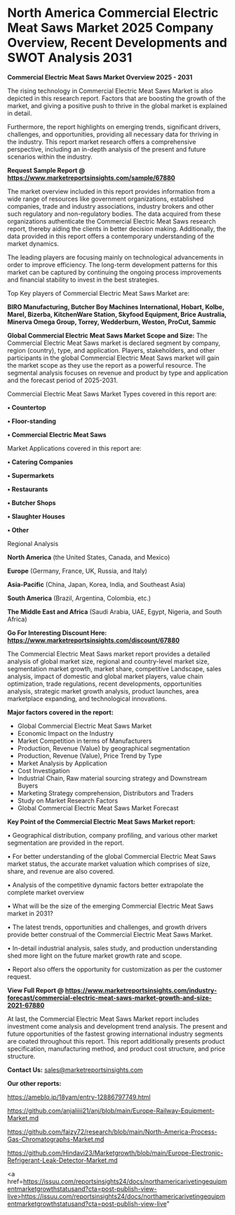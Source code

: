 # North America Commercial Electric Meat Saws Market 2025 Company Overview, Recent Developments and SWOT Analysis 2031

<Strong> Commercial Electric Meat Saws Market Overview 2025 - 2031</strong>

The rising technology in Commercial Electric Meat Saws Market is also depicted in this research report. Factors that are boosting the growth of the market, and giving a positive push to thrive in the global market is explained in detail.

Furthermore, the report highlights on emerging trends, significant drivers, challenges, and opportunities, providing all necessary data for thriving in the industry. This report market research offers a comprehensive perspective, including an in-depth analysis of the present and future scenarios within the industry.

<strong>Request Sample Report @ <a href=https://www.marketreportsinsights.com/sample/67880>https://www.marketreportsinsights.com/sample/67880</a></strong>

The market overview included in this report provides information from a wide range of resources like government organizations, established companies, trade and industry associations, industry brokers and other such regulatory and non-regulatory bodies. The data acquired from these organizations authenticate the Commercial Electric Meat Saws research report, thereby aiding the clients in better decision making. Additionally, the data provided in this report offers a contemporary understanding of the market dynamics.

The leading players are focusing mainly on technological advancements in order to improve efficiency. The long-term development patterns for this market can be captured by continuing the ongoing process improvements and financial stability to invest in the best strategies.

Top Key players of Commercial Electric Meat Saws Market are:

<strong>BIRO Manufacturing, Butcher Boy Machines International, Hobart, Kolbe, Marel, Bizerba, KitchenWare Station, Skyfood Equipment, Brice Australia, Minerva Omega Group, Torrey, Wedderburn, Weston, ProCut, Sammic</strong>

<strong><b>Global Commercial Electric Meat Saws Market Scope and Size:</b></strong>
The Commercial Electric Meat Saws market is declared segment by company, region (country), type, and application. Players, stakeholders, and other participants in the global Commercial Electric Meat Saws market will gain the market scope as they use the report as a powerful resource. The segmental analysis focuses on revenue and product by type and application and the forecast period of 2025-2031.

Commercial Electric Meat Saws Market Types covered in this report are:

<strong>• Countertop

• Floor-standing

• Commercial Electric Meat Saws</strong>

Market Applications covered in this report are:

<strong>• Catering Companies

• Supermarkets

• Restaurants

• Butcher Shops

• Slaughter Houses

• Other</strong> 

Regional Analysis

<strong>North America</strong> (the United States, Canada, and Mexico)

<strong>Europe</strong> (Germany, France, UK, Russia, and Italy)

<strong>Asia-Pacific</strong> (China, Japan, Korea, India, and Southeast Asia)

<strong>South America</strong> (Brazil, Argentina, Colombia, etc.)

<strong>The Middle East and Africa</strong> (Saudi Arabia, UAE, Egypt, Nigeria, and South Africa)

<strong>Go For Interesting Discount Here: <a href=https://www.marketreportsinsights.com/discount/67880>https://www.marketreportsinsights.com/discount/67880</a></strong>

The Commercial Electric Meat Saws market report provides a detailed analysis of global market size, regional and country-level market size, segmentation market growth, market share, competitive Landscape, sales analysis, impact of domestic and global market players, value chain optimization, trade regulations, recent developments, opportunities analysis, strategic market growth analysis, product launches, area marketplace expanding, and technological innovations.

<strong><b>Major factors covered in the report:</b></strong>
<ul>
  <li>Global Commercial Electric Meat Saws Market </li>
  <li>Economic Impact on the Industry</li>
  <li>Market Competition in terms of Manufacturers</li>
  <li>Production, Revenue (Value) by geographical segmentation</li>
  <li>Production, Revenue (Value), Price Trend by Type</li>
  <li>Market Analysis by Application</li>
  <li>Cost Investigation</li>
  <li>Industrial Chain, Raw material sourcing strategy and Downstream Buyers</li>
  <li>Marketing Strategy comprehension, Distributors and Traders</li>
  <li>Study on Market Research Factors</li>
  <li>Global Commercial Electric Meat Saws Market Forecast</li>
</ul>

<strong><b>Key Point of the Commercial Electric Meat Saws Market report:</b></strong>

• Geographical distribution, company profiling, and various other market segmentation are provided in the report.

• For better understanding of the global Commercial Electric Meat Saws market status, the accurate market valuation which comprises of size, share, and revenue are also covered.

• Analysis of the competitive dynamic factors better extrapolate the complete market overview

• What will be the size of the emerging Commercial Electric Meat Saws market in 2031?

• The latest trends, opportunities and challenges, and growth drivers provide better construal of the Commercial Electric Meat Saws Market.

• In-detail industrial analysis, sales study, and production understanding shed more light on the future market growth rate and scope.

• Report also offers the opportunity for customization as per the customer request.

<strong><b>View Full Report @ <a href=https://www.marketreportsinsights.com/industry-forecast/commercial-electric-meat-saws-market-growth-and-size-2021-67880>https://www.marketreportsinsights.com/industry-forecast/commercial-electric-meat-saws-market-growth-and-size-2021-67880</a></b></strong>


At last, the Commercial Electric Meat Saws Market report includes investment come analysis and development trend analysis. The present and future opportunities of the fastest growing international industry segments are coated throughout this report. This report additionally presents product specification, manufacturing method, and product cost structure, and price structure.

<strong>Contact Us:</strong>
sales@marketreportsinsights.com

<strong>Our other reports:</strong>

<a href=https://ameblo.jp/18yam/entry-12886797749.html>https://ameblo.jp/18yam/entry-12886797749.html</a>

<a href=https://github.com/anjaliiii21/anj/blob/main/Europe-Railway-Equipment-Market.md>https://github.com/anjaliiii21/anj/blob/main/Europe-Railway-Equipment-Market.md</a>

<a href=https://github.com/faizy72/research/blob/main/North-America-Process-Gas-Chromatographs-Market.md>https://github.com/faizy72/research/blob/main/North-America-Process-Gas-Chromatographs-Market.md</a>

<a href=https://github.com/Hindavi23/Marketgrowth/blob/main/Europe-Electronic-Refrigerant-Leak-Detector-Market.md>https://github.com/Hindavi23/Marketgrowth/blob/main/Europe-Electronic-Refrigerant-Leak-Detector-Market.md</a>

<a href=https://issuu.com/reportsinsights24/docs/northamericarivetingequipmentmarketgrowthstatusand?cta=post-publish-view-live>https://issuu.com/reportsinsights24/docs/northamericarivetingequipmentmarketgrowthstatusand?cta=post-publish-view-live</a>"
